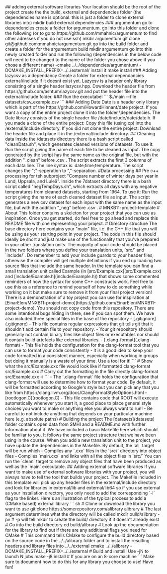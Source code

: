 
<!-- (unsure what we are going to keep from the old skeleton so i will create this new section to have something to work with) --!>

## adding external software libraries
Your location should be the root of the project

create the the build, external and dependencies folder (the dependencies name is optional. this is just a folder to clone external libraries into)

mkdir build external dependencies


### argumentum
go to dependencies create a folder for argumentum. go into this folder and clone the following (or to go to https://github.com/mmahnic/argumentum to find other adresses if you do not use ssh)

mkdir argumentum

git clone git@github.com:mmahnic/argumentum.git

go into the build folder and create a folder for the argumentum build

mkdir argumentum

go into this newly created folder and run the following (dependencies in the below code will need to be changed to the name of the folder you chose above if you chose a different name)

-cmake ../../dependencies/argumentum/ -DCMAKE_INSTALL_PREFIX=../../external/

install it

make install

### Adding lazycsv as a dependancy

Create a folder for external dependancies external/include if it doesnt exist yet. Lazycsv is a header only library consisting of a single header lazycsv.hpp.
Download the header file from https://github.com/ashtum/lazycsv.git and put the header file into the external/include folder.

### Run the executabel
```
$./main --file datasets/csv_example.csv
```

### Adding Date
Date is a header only library which is part of the https://github.com/HowardHinnant/date project. If you want a copy of the entire project clone it into the folder \dependencies.

The Date library consists of the single header file /date/include/date/date.h. 

If you made a clone of the entire project: Copy this file (using  cp) into the /external/include directory. 

If you did not clone the entire project: Download the header file and place it in the
/external/include directory.

## Cleaning data
Inside the /datasets directory there is a bash script called "cleanData.sh", which generates cleaned versions of datasets. To use it: Run the script giving the name of each file to be cleaned as input.
The copy generated by the script has the same name as the original file, but with the addition "_clean" before .csv .
The script extracts the first 3 columns of each data line. The line syntax is: date;time;temperature.
The script changes the ";"-seperation to ","-separation.

#Data processing

## Pre c++ processing for teh subproject "Compare number of winter days per year in Lund, Uppsala, and Luleå".
Inside the 7dataset directory there is a bash script called "negTempDays.sh", which extracts all days with any negative temperatures from cleaned datasets, starting from 1964. To use it: Run the script giving the name of each cleaned dataset file as input. The script generates a new csv dataset for each input with the same name as the input file, but with the addition "_neg" before .csv .

# MNXB11-project-template
# About
This folder contains a skeleton for your project that you can use as
inspiration. Once you get started, do feel free to go ahead and replace this
README file with one representing your project.

# Directory structure

The base directory here contains your "main" file, i.e. the C++ file that you
will be using as your starting point in your project. The code in this file should ideally be short and just make use of the functionality that you've
prepared in your other translation units. The majority of your code should be placed in  the two folders where you define your translation units, `src/` and `include/`. 

Do remember to add your include guards to your header files, otherwise the compiler will
get multiple definitions if you end up loading two source files that include the
same header.

In the template you can find a small translation unit called Example (in [src/Example.cxx](src/Example.cxx) and [include/Example.h](include/Example.h)) that shows some commented reminders of how the syntax for some C++ constructs work. Feel free to use this as a reference to remind yourself of how to do something while working on it but make sure to remove it from your final project version!

There is a demonstration of a toy project you can use for inspiration at [EinarElen/MNXB11-project-demo](https://github.com/EinarElen/MNXB11-project-demo). You should not copy code from this repository. There are some intentional bugs hiding in there, see if you can spot them. 

We have also included three special files in the base of the repository 
- [.gitignore](.gitignore)
  - This file contains regular expressions that git tells git that it shouldn't add certain file to your repository. 
  - Your git repository should generally not contain binary files like object files or executables nor should it contain build artefacts like external libraries. 
- [.clang-format](.clang-format)
  - This file holds the configuration for the clang-format tool that you can use to format your code consistently 
  - It is a good idea to keep your code formatted in a consistent manner, especially when working in groups but doing it manually is a waste of your time. Use a tool for it!
  ```
  # Show what the src/Example.cxx file would look like if formatted
  clang-format src/Example.cxx 
  # Carry out the formatting in the file directly 
  clang-format src/Example.cxx -i
  ```
  - The `.clang-format` file holds the configuration that clang-format will use to determine how to format your code. By default, it will be formatted according to Google's style but you can pick any that you like from https://clang.llvm.org/docs/ClangFormatStyleOptions.html
- [rootlogon.C](rootlogon.C)
  - This file contains code that ROOT will execute automatically whenever you start it, a good place to place general style choices you want to make or anything else you always want to run! 
  - Be careful to not include anything that depends on your particular machine here (e.g. absolute paths)
# Building the project

The [datasets](datasets) folder contains open data from SMHI and a README.md with further information about it.


We have included a basic Makefile here which should be familiar to you. It follows the same project structure that we have been using in the course. When you add a new translation unit to the project, you have update the dependencies in the Makefile. 

By default, the `all` target will be run which 
- Compiles any `.cxx` files in the `src/` directory into object files 
- Compiles `main.cxx` and links with all the object files in `src/`

You can run the `clean` target to remove any object files that have been produced as well as the `main` executable.

## Adding external software libraries

If you want to make use of external software libraries with your project, you
will always have to tell the tool that builds your project. The Makefile included in this template will pick up any header files in the external/include directory and look for libraries in external/lib and external/lib64 so if you use external as your installation directory, you only need to add the corresponding `-l` flag to the linker.

Here's an illustration of the typical process to add a (CMake based) external library
``` sh
# Clone or download the library you want to use 
git clone https://somerepository.com/alibrary alibrary # The last argument determines what the directory will be called

mkdir build/alibrary -pv # -p will tell mkdir to create the build/ directory if it doesn't already exist 
# Go into the build directory
cd build/alibrary 
# Look up the documentation for the library to find out if there are any additional flags you need for CMake 

# This command tells CMake to configure the build directory based on the source code in the ../../alibrary folder and to install the resulting headers and library files into ../../external
cmake ../../alibrary -DCMAKE_INSTALL_PREFIX=../../external 
# Build and install! Use -jN to launch N jobs
make -j8 install # If you are on an 8-core machine
```

Make sure to document how to do this for any library you choose to use!

Have fun!
